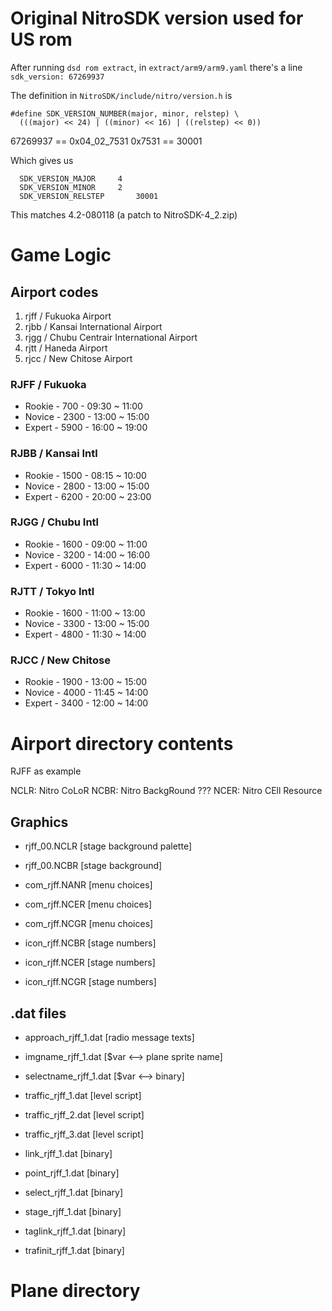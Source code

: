 

# Original NitroSDK version used for US rom 

After running `dsd rom extract`, in `extract/arm9/arm9.yaml`
there's a line `sdk_version: 67269937`

The definition in `NitroSDK/include/nitro/version.h` is

```{.c}
#define SDK_VERSION_NUMBER(major, minor, relstep) \
  (((major) << 24) | ((minor) << 16) | ((relstep) << 0))
```

67269937 == 0x04_02_7531
  0x7531 == 30001

Which gives us

```{.txt}
  SDK_VERSION_MAJOR		4
  SDK_VERSION_MINOR		2
  SDK_VERSION_RELSTEP		30001
```

This matches 4.2-080118 (a patch to NitroSDK-4_2.zip)












# Game Logic

## Airport codes

  1. rjff / Fukuoka Airport
  2. rjbb / Kansai International Airport
  3. rjgg / Chubu Centrair International Airport
  4. rjtt / Haneda Airport
  5. rjcc / New Chitose Airport







### RJFF / Fukuoka

  * Rookie -  700 - 09:30 ~ 11:00
  * Novice - 2300 - 13:00 ~ 15:00
  * Expert - 5900 - 16:00 ~ 19:00

### RJBB / Kansai Intl

  * Rookie - 1500 - 08:15 ~ 10:00
  * Novice - 2800 - 13:00 ~ 15:00
  * Expert - 6200 - 20:00 ~ 23:00

### RJGG / Chubu Intl

  * Rookie - 1600 - 09:00 ~ 11:00
  * Novice - 3200 - 14:00 ~ 16:00
  * Expert - 6000 - 11:30 ~ 14:00

### RJTT / Tokyo Intl

  * Rookie - 1600 - 11:00 ~ 13:00
  * Novice - 3300 - 13:00 ~ 15:00
  * Expert - 4800 - 11:30 ~ 14:00

### RJCC / New Chitose

  * Rookie - 1900 - 13:00 ~ 15:00
  * Novice - 4000 - 11:45 ~ 14:00
  * Expert - 3400 - 12:00 ~ 14:00





# Airport directory contents 

RJFF as example

NCLR: Nitro CoLoR
NCBR: Nitro BackgRound ???
NCER: Nitro CEll Resource

## Graphics

  * rjff_00.NCLR [stage background palette]
  * rjff_00.NCBR [stage background]

  * com_rjff.NANR [menu choices]
  * com_rjff.NCER [menu choices]
  * com_rjff.NCGR [menu choices]

  * icon_rjff.NCBR [stage numbers]
  * icon_rjff.NCER [stage numbers]
  * icon_rjff.NCGR [stage numbers]

## .dat files

  * approach_rjff_1.dat [radio message texts]
  * imgname_rjff_1.dat [$var <--> plane sprite name]
  * selectname_rjff_1.dat [$var <--> binary]

  * traffic_rjff_1.dat [level script] 
  * traffic_rjff_2.dat [level script]
  * traffic_rjff_3.dat [level script]

  * link_rjff_1.dat [binary]
  * point_rjff_1.dat [binary]
  * select_rjff_1.dat [binary]
  * stage_rjff_1.dat [binary]
  * taglink_rjff_1.dat [binary]
  * trafinit_rjff_1.dat [binary]


# Plane directory


